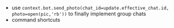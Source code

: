 * use `context.bot.send_photo(chat_id=update.effective_chat.id, photo=open(pic,'rb'))` to finally implement group chats
* command shortcuts